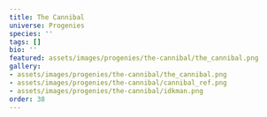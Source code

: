 ```yaml
---
title: The Cannibal
universe: Progenies
species: ''
tags: []
bio: ''
featured: assets/images/progenies/the-cannibal/the_cannibal.png
gallery:
- assets/images/progenies/the-cannibal/the_cannibal.png
- assets/images/progenies/the-cannibal/cannibal_ref.png
- assets/images/progenies/the-cannibal/idkman.png
order: 38
---
```

